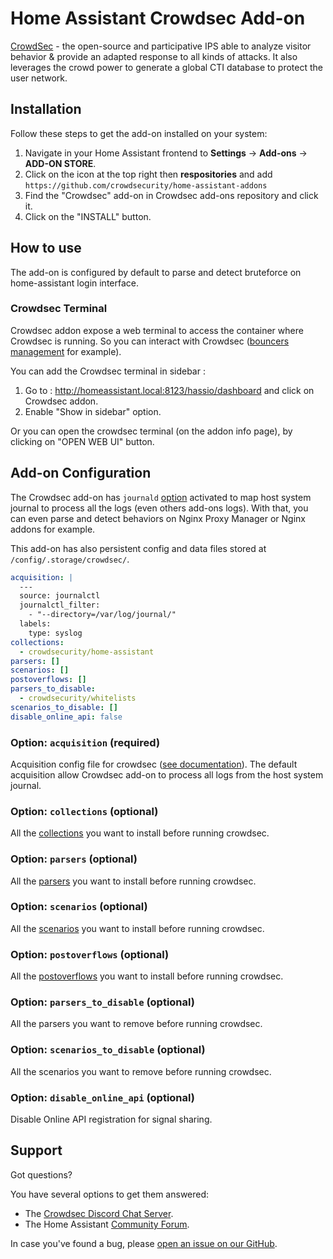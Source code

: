 # Home Assistant Crowdsec Add-on

[CrowdSec](https://github.com/crowdsecurity/crowdsec) - the open-source and participative IPS able to analyze visitor behavior & provide an adapted response to all kinds of attacks. It also leverages the crowd power to generate a global CTI database to protect the user network.

## Installation

Follow these steps to get the add-on installed on your system:

1. Navigate in your Home Assistant frontend to **Settings** ->  **Add-ons** -> **ADD-ON STORE**.
2. Click on the icon at the top right then **respositories** and add `https://github.com/crowdsecurity/home-assistant-addons`
3. Find the "Crowdsec" add-on in Crowdsec add-ons repository and click it.
4. Click on the "INSTALL" button.

## How to use

The add-on is configured by default to parse and detect bruteforce on home-assistant login interface.

### Crowdsec Terminal

Crowdsec addon expose a web terminal to access the container where Crowdsec is running.
So you can interact with Crowdsec ([bouncers management](https://docs.crowdsec.net/docs/next/user_guides/bouncers_configuration) for example).

You can add the Crowdsec terminal in sidebar :

1. Go to : http://homeassistant.local:8123/hassio/dashboard and click on Crowdsec addon.
2. Enable "Show in sidebar" option.

Or you can open the crowdsec terminal (on the addon info page), by clicking on "OPEN WEB UI" button.


## Add-on Configuration

The Crowdsec add-on has `journald` [option](https://developers.home-assistant.io/docs/add-ons/configuration#optional-configuration-options) activated to map host system journal to process all the logs (even others add-ons logs).
With that, you can even parse and detect behaviors on Nginx Proxy Manager or Nginx addons for example.

This add-on has also persistent config and data files stored at `/config/.storage/crowdsec/`.

```yaml
acquisition: |
  ---
  source: journalctl
  journalctl_filter: 
    - "--directory=/var/log/journal/"
  labels:
    type: syslog
collections:
  - crowdsecurity/home-assistant
parsers: []
scenarios: []
postoverflows: []
parsers_to_disable:
  - crowdsecurity/whitelists
scenarios_to_disable: []
disable_online_api: false
```

### Option: `acquisition` (required)

Acquisition config file for crowdsec ([see documentation](https://docs.crowdsec.net/docs/next/concepts/#acquisition)).
The default acquisition allow Crowdsec add-on to process all logs from the host system journal.

### Option: `collections` (optional)

All the [collections](https://docs.crowdsec.net/docs/next/user_guides/hub_mgmt/#collections) you want to install before running crowdsec.

### Option: `parsers` (optional)

All the [parsers](https://docs.crowdsec.net/docs/next/user_guides/hub_mgmt/#parsers) you want to install before running crowdsec.

### Option: `scenarios` (optional)

All the [scenarios](https://docs.crowdsec.net/docs/next/user_guides/hub_mgmt/#scenarios) you want to install before running crowdsec.

### Option: `postoverflows` (optional)

All the [postoverflows](https://docs.crowdsec.net/docs/next/parsers/intro/#postoverflows) you want to install before running crowdsec.

### Option: `parsers_to_disable` (optional)

All the parsers you want to remove before running crowdsec.

### Option: `scenarios_to_disable` (optional)

All the scenarios you want to remove before running crowdsec.

### Option: `disable_online_api` (optional)

Disable Online API registration for signal sharing.

## Support

Got questions?

You have several options to get them answered:

- The [Crowdsec Discord Chat Server][discord].
- The Home Assistant [Community Forum][forum].

In case you've found a bug, please [open an issue on our GitHub][issue].

[discord]: https://discord.gg/wGN7ShmEE8
[forum]: https://discourse.crowdsec.net/
[issue]: https://github.com/crowdsecurity/home-assistant-addons/issues

